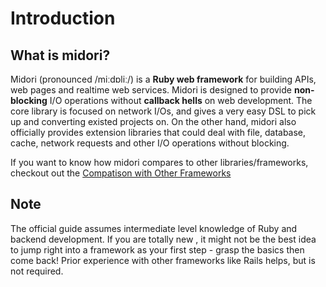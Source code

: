 # Introduction

## What is midori?

Midori (pronounced /miːdɒliː/) is a **Ruby web framework** for building APIs, web pages and realtime web services. Midori is designed to provide **non-blocking** I/O operations without **callback hells** on web development. The core library is focused on network I/Os, and gives a very easy DSL to pick up and converting existed projects on. On the other hand, midori also officially provides extension libraries that could deal with file, database, cache, network requests and other I/O operations without blocking.

If you want to know how midori compares to other libraries/frameworks, checkout out the [Compatison with Other Frameworks](meta/comparison_with_other_frameworks.md)

## Note

The official guide assumes intermediate level knowledge of Ruby and backend development. If you are totally new , it might not be the best idea to jump right into a framework as your first step - grasp the basics then come back! Prior experience with other frameworks like Rails helps, but is not required.